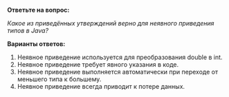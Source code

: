 **Ответьте на вопрос:**

*Какое из приведённых утверждений верно для неявного приведения типов в Java?*

**Варианты ответов:**

1. Неявное приведение используется для преобразования double в int.
2. Неявное приведение требует явного указания в коде.
3. Неявное приведение выполняется автоматически при переходе от меньшего типа к большему.
4. Неявное приведение всегда приводит к потере данных.